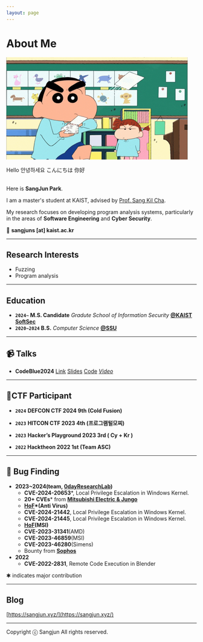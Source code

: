 ```yaml
---
layout: page
---
```


# About Me

<img src="/images/jjangu.gif" class="floatpic">

Hello 안녕하세요 こんにちは 你好<br><br>

Here is **SangJun Park**.<br>

I am a master's student at KAIST, advised by [Prof. Sang Kil Cha](https://softsec.kaist.ac.kr/~sangkilc/).<br>

My research focuses on developing program analysis systems, particularly in the areas of **Software Engineering** and **Cyber Security**.<br>

<div style="clear: both;"></div>

📧 **sangjuns [at] kaist.ac.kr**

---

## Research Interests

- Fuzzing
- Program analysis

---

## Education

- **`2024~` M.S. Candidate** *Gradute School of Information Security* [**@KAIST SoftSec**](https://softsec.kaist.ac.kr/)
- **`2020~2024` B.S.** *Computer Science* [**@SSU**](http://cse.ssu.ac.kr/)

---

## **📹 Talks**
- **CodeBlue2024** [Link](https://note.com/code_blue/n/n994e308f2f26/) [Slides](https://github.com/0dayResearchLab/msFuzz/blob/master/CODEBLUE2024.pdf) [Code](https://github.com/0dayResearchLab/msFuzz) [_Video_](https://www.youtube.com/watch?v=90ET7F3-T7I)

---

## 🧾CTF Participant

- **`2024`** **DEFCON CTF 2024 9th (Cold Fusion)**

- **`2023`** **HITCON CTF 2023 4th (프로그램털모찌)**

- **`2023`** **Hacker’s Playground 2023 3rd ( Cy + Kr )**

- **`2022` Hacktheon 2022 1st (Team ASC)**


---

## 📝 Bug Finding

- **2023~2024(team, [0dayResearchLab](https://github.com/0dayResearchLab))**
    - **CVE-2024-20653***, Local Privilege Escalation in Windows Kernel.
    - **20+ CVEs*** from [**Mitsubishi Electric & Jungo**](https://www.cisa.gov/news-events/ics-advisories/icsa-24-135-04)
    - **[HoF](https://www.escanav.com/en/support/eScan-hall-of-fame.asp)*(Anti Virus)**
    - **CVE-2024-21442**, Local Privilege Escalation in Windows Kernel.
    - **CVE-2024-21445**, Local Privilege Escalation in Windows Kernel.
    - **[HoF](https://csr.msi.com/global/product-security-advisories)(MSI)**
    - **CVE-2023-31341**(AMD)
    - **CVE-2023-46859**(MSI)
    - **CVE-2023-46280**(Simens)
    - Bounty from [**Sophos**](https://www.sophos.com/en-us)
- **2022**
    - **CVE-2022-2831**, Remote Code Execution in Blender

✱ indicates major contribution

---

## Blog

[https://sangjun.xyz/](https://sangjun.xyz/)<br>

---

Copyright ⓒ Sangjun All rights reserved.


